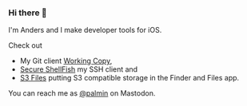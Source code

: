 ### Hi there 👋

I'm Anders and I make developer tools for iOS. 

Check out 
* My Git client [Working Copy](https://workingcopy.app/),
* [Secure ShellFish](https://secureshellfish.app/) my SSH client and
* [S3 Files](https://s3files.app/) putting S3 compatible storage in the Finder and Files app.

You can reach me as [@palmin](https://mastodon.social/@palmin) on Mastodon.
